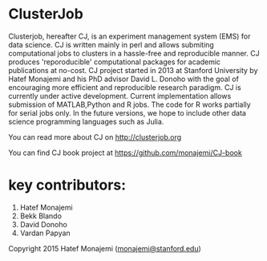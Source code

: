 # ClusterJob
Clusterjob, hereafter CJ, is an experiment management system (EMS) for data science. CJ is 
written mainly in perl and allows submiting computational jobs to clusters in a hassle-free and reproducible manner.
CJ produces 'reporoducible' computational packages for academic publications at no-cost. CJ project started in 2013 at Stanford University by Hatef Monajemi and his PhD advisor David L. Donoho with the goal of encouraging  more efficient and reproducible research paradigm. 
CJ is currently under active development. Current implementation allows submission of MATLAB,Python and R jobs. 
The code for R works partially for serial jobs only. In the future versions, we hope to include other data science 
programming languages such as Julia. 

You can read more about CJ on http://clusterjob.org

You can find CJ book project at https://github.com/monajemi/CJ-book  


# key contributors:

1. Hatef Monajemi
2. Bekk Blando 
3. David Donoho
4. Vardan Papyan



Copyright 2015 Hatef Monajemi (monajemi@stanford.edu)


